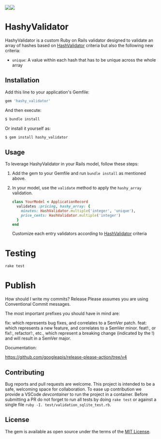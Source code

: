 <div style="display: flex">
  <a href="https://codeclimate.com/github/flecto-io/hashy-validator/maintainability"><img src="https://api.codeclimate.com/v1/badges/8818718c3f8ac08a1f05/maintainability" /></a>
  <a href="https://codeclimate.com/github/flecto-io/hashy-validator/test_coverage"><img src="https://api.codeclimate.com/v1/badges/8818718c3f8ac08a1f05/test_coverage" /></a>
</div>

# HashyValidator

HashyValidator is a custom Ruby on Rails validator designed to validate an array of hashes based on [HashValidator](https://github.com/jamesbrooks/hash_validator) criteria but also the following new criteria:
- `unique`: A value within each hash that has to be unique across the whole array

## Installation

Add this line to your application's Gemfile:

```ruby
gem 'hashy_validator'
```

And then execute:

```bash
$ bundle install
```

Or install it yourself as:

```bash
$ gem install hashy_validator
```

## Usage

To leverage HashyValidator in your Rails model, follow these steps:

1. Add the gem to your Gemfile and run `bundle install` as mentioned above.

2. In your model, use the `validate` method to apply the `hashy_array` validation.

   ```ruby
   class YourModel < ApplicationRecord
     validates :pricing, hashy_array: {
       minutes: HashValidator.multiple('integer', 'unique'),
       price_cents: HashValidator.multiple('integer')
     }
   end
   ```
   
   Customize each entry validators according to [HashValidator](https://github.com/jamesbrooks/hash_validator) criteria

# Testing

```bash
rake test
```

# Publish

How should I write my commits?
Release Please assumes you are using Conventional Commit messages.

The most important prefixes you should have in mind are:

fix: which represents bug fixes, and correlates to a SemVer patch.
feat: which represents a new feature, and correlates to a SemVer minor.
feat!:, or fix!:, refactor!:, etc., which represent a breaking change (indicated by the !) and will result in a SemVer major.

Documentation: 

https://github.com/googleapis/release-please-action/tree/v4

## Contributing

Bug reports and pull requests are welcome. This project is intended to be a safe, welcoming space for collaboration. To ease up contribution we provide a VSCode _devcontainer_ to run the project in a container.
Before submitting a PR do not forget to run all tests by doing `rake test` or against a single file `ruby -I. test/validation_sqlite_test.rb`.

## License

The gem is available as open source under the terms of the [MIT License](https://opensource.org/licenses/MIT).
